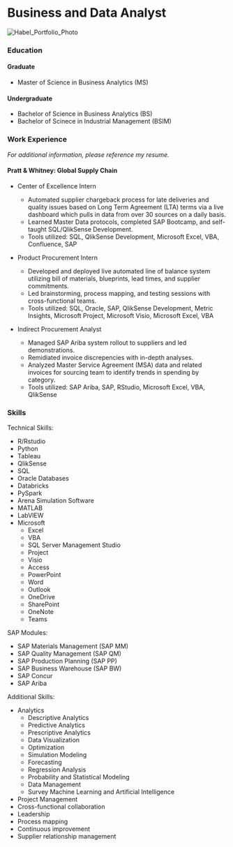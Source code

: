 # Business and Data Analyst
![Habel_Portfolio_Photo](https://github.com/user-attachments/assets/c1fb26f5-332f-40af-a7c8-64dfb78c2b1c)

### Education

#### Graduate
- Master of Science in Business Analytics (MS)

#### Undergraduate
- Bachelor of Science in Business Analytics (BS)
- Bachelor of Scinece in Industrial Management (BSIM)

### Work Experience 
*For additional information, please reference my resume.*

#### Pratt & Whitney: Global Supply Chain
- Center of Excellence Intern
    - Automated supplier chargeback process for late deliveries and quality issues based on Long Term Agreement (LTA) terms via a live dashboard which pulls in data from over 30 sources on a daily basis.
    - Learned Master Data protocols, completed SAP Bootcamp, and self-taught SQL/QlikSense Development.
    - Tools utilized: SQL, QlikSense Development, Microsoft Excel, VBA, Confluence, SAP
      
 - Product Procurement Intern
    - Developed and deployed live automated line of balance system utilizing bill of materials, blueprints, lead times, and supplier commitments.
    - Led brainstorming, process mapping, and testing sessions with cross-functional teams.
    - Tools utilized: SQL, Oracle, SAP, QlikSense Development, Metric Insights, Microsoft Project, Microsoft Visio, Microsoft Excel, VBA
  
- Indirect Procurement Analyst
  - Managed SAP Ariba system rollout to suppliers and led demonstrations.
  - Remidiated invoice discrepencies with in-depth analyses.
  - Analyzed Master Service Agreement (MSA) data and related invoices for sourcing team to identify trends in spending by category.
  - Tools utilized: SAP Ariba, SAP, RStudio, Microsoft Excel, VBA, QlikSense


### Skills
Technical Skills:
- R/Rstudio
- Python
- Tableau
- QlikSense
- SQL
- Oracle Databases
- Databricks
- PySpark
- Arena Simulation Software
- MATLAB
- LabVIEW
- Microsoft
  - Excel
  - VBA
  - SQL Server Management Studio
  - Project
  - Visio
  - Access
  - PowerPoint
  - Word
  - Outlook
  - OneDrive
  - SharePoint
  - OneNote
  - Teams

SAP Modules:
- SAP Materials Management (SAP MM)
- SAP Quality Management (SAP QM)
- SAP Production Planning (SAP PP)
- SAP Business Warehouse (SAP BW)
- SAP Concur
- SAP Ariba

Additional Skills:
- Analytics
  - Descriptive Analytics
  - Predictive Analytics
  - Prescriptive Analytics
  - Data Visualization
  - Optimization
  - Simulation Modeling
  - Forecasting
  - Regression Analysis
  - Probability and Statistical Modeling
  - Data Management
  - Survey Machine Learning and Artificial Intelligence
- Project Management
- Cross-functional collaboration
- Leadership
- Process mapping
- Continuous improvement
- Supplier relationship management
  
